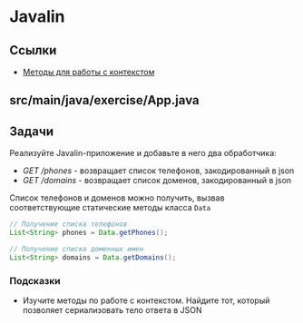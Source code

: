 # Javalin

## Ссылки

* [Методы для работы с контекстом](https://javalin.io/documentation#context)

## src/main/java/exercise/App.java

## Задачи

Реализуйте Javalin-приложение и добавьте в него два обработчика:

* *GET /phones* - возвращает список телефонов, закодированный в json
* *GET /domains* - возвращает список доменов, закодированный в json

Список телефонов и доменов можно получить, вызвав соответствующие статические методы класса `Data`

```java
// Получение списка телефонов
List<String> phones = Data.getPhones();

// Получение списка доменных имен
List<String> domains = Data.getDomains();
```

### Подсказки

* Изучите методы по работе с контекстом. Найдите тот, который позволяет сериализовать тело ответа в JSON
